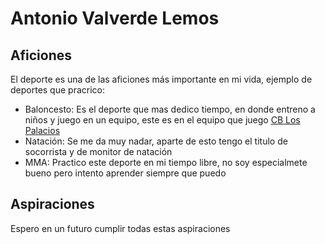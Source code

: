 # Antonio Valverde Lemos
## Aficiones
El deporte es una de las aficiones más importante en mi vida, ejemplo de deportes que pracrico:
* Baloncesto: Es el deporte que mas dedico tiempo, en donde entreno a niños y juego en un equipo, este es en el equipo que juego [CB Los Palacios](https://www.youtube.com/channel/UCGW08pqr64ywTKz9O0U5WEA)
* Natación: Se me da muy nadar, aparte de esto tengo el titulo de socorrista y de monitor de natación 
* MMA: Practico este deporte en mi tiempo libre, no soy especialmete bueno pero intento aprender siempre que puedo

## Aspiraciones


Espero en un futuro cumplir todas estas aspiraciones
<!--
**antonio-valverde/antonio-valverde** is a ✨ _special_ ✨ repository because its `README.md` (this file) appears on your GitHub profile.

Here are some ideas to get you started:

- 🔭 I’m currently working on ...
- 🌱 I’m currently learning ...
- 👯 I’m looking to collaborate on ...
- 🤔 I’m looking for help with ...
- 💬 Ask me about ...
- 📫 How to reach me: ...
- 😄 Pronouns: ...
- ⚡ Fun fact: ...
-->
